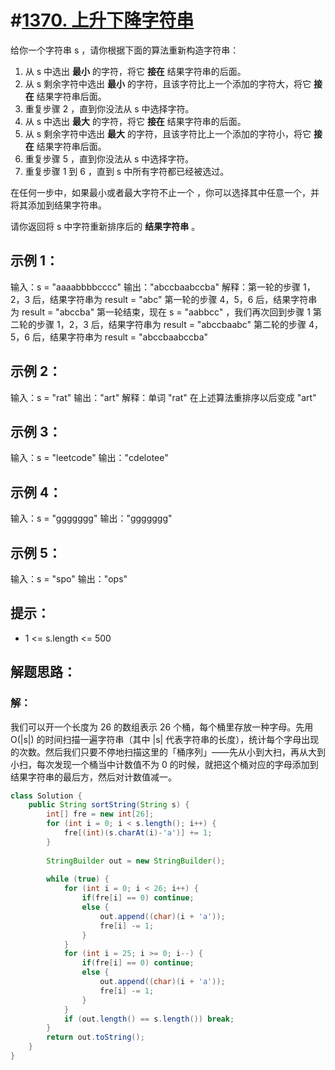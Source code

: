 # #[1370. 上升下降字符串](https://leetcode-cn.com/problems/increasing-decreasing-string/)

给你一个字符串 s ，请你根据下面的算法重新构造字符串：

1. 从 s 中选出 **最小** 的字符，将它 **接在** 结果字符串的后面。
2. 从 s 剩余字符中选出 **最小** 的字符，且该字符比上一个添加的字符大，将它 **接在** 结果字符串后面。
3. 重复步骤 2 ，直到你没法从 s 中选择字符。
4. 从 s 中选出 **最大** 的字符，将它 **接在** 结果字符串的后面。
5. 从 s 剩余字符中选出 **最大** 的字符，且该字符比上一个添加的字符小，将它 **接在** 结果字符串后面。
6. 重复步骤 5 ，直到你没法从 s 中选择字符。
7. 重复步骤 1 到 6 ，直到 s 中所有字符都已经被选过。

在任何一步中，如果最小或者最大字符不止一个 ，你可以选择其中任意一个，并将其添加到结果字符串。

请你返回将 s 中字符重新排序后的 **结果字符串** 。

## 示例 1：

输入：s = "aaaabbbbcccc"
输出："abccbaabccba"
解释：第一轮的步骤 1，2，3 后，结果字符串为 result = "abc"
第一轮的步骤 4，5，6 后，结果字符串为 result = "abccba"
第一轮结束，现在 s = "aabbcc" ，我们再次回到步骤 1
第二轮的步骤 1，2，3 后，结果字符串为 result = "abccbaabc"
第二轮的步骤 4，5，6 后，结果字符串为 result = "abccbaabccba"

## 示例 2：

输入：s = "rat"
输出："art"
解释：单词 "rat" 在上述算法重排序以后变成 "art"

## 示例 3：

输入：s = "leetcode"
输出："cdelotee"

## 示例 4：

输入：s = "ggggggg"
输出："ggggggg"

## 示例 5：

输入：s = "spo"
输出："ops"

## 提示：

- 1 <= s.length <= 500

## 解题思路：

### 解：

我们可以开一个长度为 26 的数组表示 26 个桶，每个桶里存放一种字母。先用 O(|s|) 的时间扫描一遍字符串（其中 |s| 代表字符串的长度），统计每个字母出现的次数。然后我们只要不停地扫描这里的「桶序列」——先从小到大扫，再从大到小扫，每次发现一个桶当中计数值不为 0 的时候，就把这个桶对应的字母添加到结果字符串的最后方，然后对计数值减一。

~~~java
class Solution {
    public String sortString(String s) {
        int[] fre = new int[26];
        for (int i = 0; i < s.length(); i++) {
            fre[(int)(s.charAt(i)-'a')] += 1;
        }
        
        StringBuilder out = new StringBuilder();
        
        while (true) {
            for (int i = 0; i < 26; i++) {
                if(fre[i] == 0) continue;
                else {
                    out.append((char)(i + 'a'));
                    fre[i] -= 1;
                }
            }
            for (int i = 25; i >= 0; i--) {
                if(fre[i] == 0) continue;
                else {
                    out.append((char)(i + 'a'));
                    fre[i] -= 1;
                }
            }
            if (out.length() == s.length()) break;
        }
        return out.toString();
    }
}
~~~

